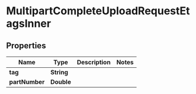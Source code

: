 

# MultipartCompleteUploadRequestEtagsInner


## Properties

| Name | Type | Description | Notes |
|------------ | ------------- | ------------- | -------------|
|**tag** | **String** |  |  |
|**partNumber** | **Double** |  |  |



